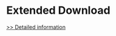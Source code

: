 # Extended Download
[>> Detailed information](https://secure.shareit.com/shareit/product.html?productid=300859108&affiliateid=200057808)